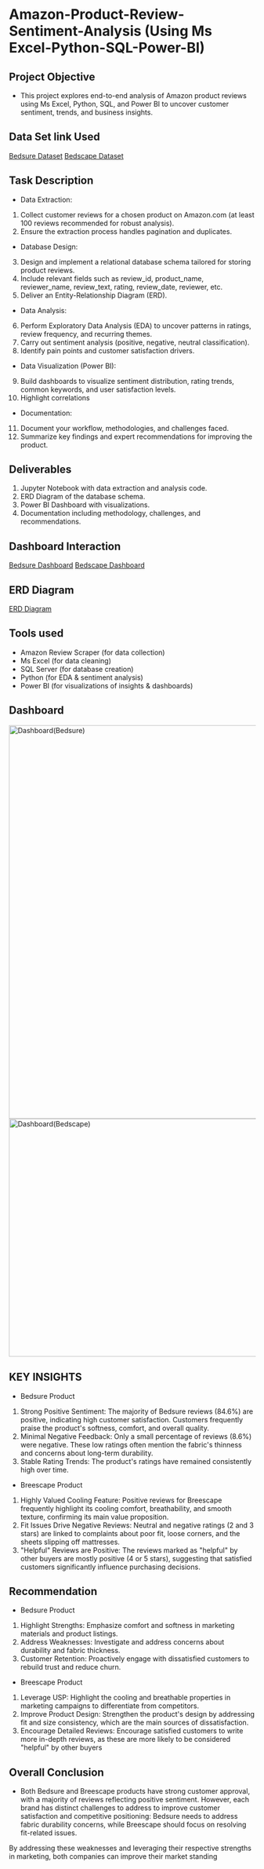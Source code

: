 # Amazon-Product-Review-Sentiment-Analysis (Using Ms Excel-Python-SQL-Power-BI)
## Project Objective
- This project explores end-to-end analysis of Amazon product reviews using Ms Excel, Python, SQL, and Power BI to uncover customer sentiment, trends, and business insights.


## Data Set link Used
[Bedsure Dataset](https://github.com/Haywhydave/Amazon-Product-Review-Sentiment-Analysis-Visualization-Python-SQL-Power-BI-/blob/main/Bedsure.Amazon.sql)
[Bedscape Dataset](https://github.com/Haywhydave/Amazon-Product-Review-Sentiment-Analysis-Visualization-Python-SQL-Power-BI-/blob/main/Breescape.Amazon.sql)

## Task Description
- Data Extraction:
1. Collect customer reviews for a chosen product on Amazon.com (at least 100 reviews recommended for robust analysis).
2. Ensure the extraction process handles pagination and duplicates.
- Database Design:
3.  Design and implement a relational database schema tailored for storing product reviews.
4. Include relevant fields such as review_id, product_name, reviewer_name, review_text, rating, review_date, reviewer, etc.
5. Deliver an Entity-Relationship Diagram (ERD).
- Data Analysis:
6. Perform Exploratory Data Analysis (EDA) to uncover patterns in ratings, review frequency, and recurring themes.
7. Carry out sentiment analysis (positive, negative, neutral classification).
8. Identify pain points and customer satisfaction drivers.
- Data Visualization (Power BI):
9. Build dashboards to visualize sentiment distribution, rating trends, common keywords, and user satisfaction levels.
10. Highlight correlations
- Documentation:
11. Document your workflow, methodologies, and challenges faced.
12. Summarize key findings and expert recommendations for improving the product.

## Deliverables
1. Jupyter Notebook with data extraction and analysis code.
2. ERD Diagram of the database schema.
3. Power BI Dashboard with visualizations.
4. Documentation including methodology, challenges, and recommendations.
  
## Dashboard Interaction
[Bedsure Dashboard](https://github.com/Haywhydave/Amazon-Product-Review-Sentiment-Analysis-Visualization-Python-SQL-Power-BI-/blob/main/Dashboard(Bedsure).png)
[Bedscape Dashboard](https://github.com/Haywhydave/Amazon-Product-Review-Sentiment-Analysis-Visualization-Python-SQL-Power-BI-/blob/main/Dashboard(Bedscape).png)

## ERD Diagram
[ERD Diagram](https://github.com/Haywhydave/Amazon-Product-Review-Sentiment-Analysis-Visualization-Python-SQL-Power-BI-/blob/main/ERD.png)
## Tools used
-	Amazon Review Scraper (for data collection)
- Ms Excel (for data cleaning)
- SQL Server (for database creation)
- Python (for EDA & sentiment analysis)
- Power BI (for visualizations of insights & dashboards)
  

## Dashboard
<img width="1425" height="802" alt="Dashboard(Bedsure)" src="https://github.com/user-attachments/assets/f019dcee-d970-405e-a847-cf11e0c188e4" />
<img width="876" height="485" alt="Dashboard(Bedscape)" src="https://github.com/user-attachments/assets/4a98835e-80b4-4aaf-9551-7b4bd4665bba" />

## KEY INSIGHTS
- Bedsure Product
1. Strong Positive Sentiment: The majority of Bedsure reviews (84.6%) are positive, indicating high customer satisfaction. Customers frequently praise the product's softness, comfort, and overall quality.
2. Minimal Negative Feedback: Only a small percentage of reviews (8.6%) were negative. These low ratings often mention the fabric's thinness and concerns about long-term durability.
3. Stable Rating Trends: The product's ratings have remained consistently high over time.
- Breescape Product
1. Highly Valued Cooling Feature: Positive reviews for Breescape frequently highlight its cooling comfort, breathability, and smooth texture, confirming its main value proposition.
2. Fit Issues Drive Negative Reviews: Neutral and negative ratings (2 and 3 stars) are linked to complaints about poor fit, loose corners, and the sheets slipping off mattresses.
3. "Helpful" Reviews are Positive: The reviews marked as "helpful" by other buyers are mostly positive (4 or 5 stars), suggesting that satisfied customers significantly influence purchasing decisions.


## Recommendation
- Bedsure Product
1. Highlight Strengths: Emphasize comfort and softness in marketing materials and product listings.
2. Address Weaknesses: Investigate and address concerns about durability and fabric thickness.
3. Customer Retention: Proactively engage with dissatisfied customers to rebuild trust and reduce churn.
- Breescape Product
1. Leverage USP: Highlight the cooling and breathable properties in marketing campaigns to differentiate from competitors.
2. Improve Product Design: Strengthen the product's design by addressing fit and size consistency, which are the main sources of dissatisfaction.
3. Encourage Detailed Reviews: Encourage satisfied customers to write more in-depth reviews, as these are more likely to be considered "helpful" by other buyers

## Overall Conclusion
- Both Bedsure and Breescape products have strong customer approval, with a majority of reviews reflecting positive sentiment. However, each brand has distinct challenges to address to improve customer satisfaction and competitive positioning: Bedsure needs to address fabric durability concerns, while Breescape should focus on resolving fit-related issues.

By addressing these weaknesses and leveraging their respective strengths in marketing, both companies can improve their market standing
